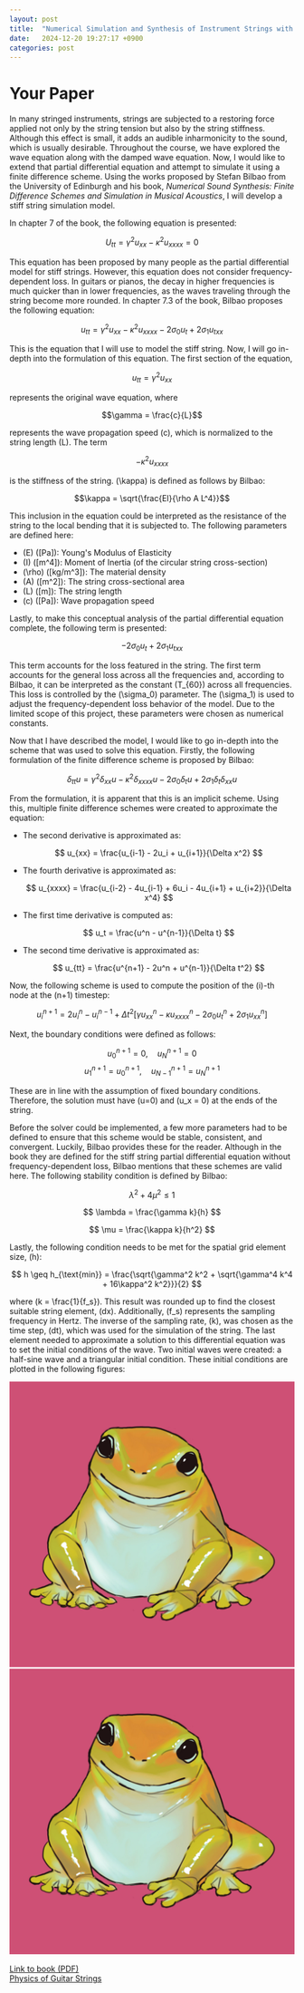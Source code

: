 ```yaml
---
layout: post
title:  "Numerical Simulation and Synthesis of Instrument Strings with Finite Difference Schemes"
date:   2024-12-20 19:27:17 +0900
categories: post
---
```

# Your Paper

<script type="text/javascript" async
        src="https://cdnjs.cloudflare.com/ajax/libs/mathjax/3.2.2/es5/tex-mml-chtml.js">
</script>

In many stringed instruments, strings are subjected to a restoring force applied not only by the string tension but also by the string stiffness. Although this effect is small, it adds an audible inharmonicity to the sound, which is usually desirable. Throughout the course, we have explored the wave equation along with the damped wave equation. Now, I would like to extend that partial differential equation and attempt to simulate it using a finite difference scheme. Using the works proposed by Stefan Bilbao from the University of Edinburgh and his book, *Numerical Sound Synthesis: Finite Difference Schemes and Simulation in Musical Acoustics*, I will develop a stiff string simulation model.

In chapter 7 of the book, the following equation is presented:

$$U_{tt} = \gamma^2 u_{xx} - \kappa^2 u_{xxxx} = 0$$

This equation has been proposed by many people as the partial differential model for stiff strings. However, this equation does not consider frequency-dependent loss. In guitars or pianos, the decay in higher frequencies is much quicker than in lower frequencies, as the waves traveling through the string become more rounded. In chapter 7.3 of the book, Bilbao proposes the following equation:

$$u_{tt} = \gamma^2 u_{xx} - \kappa^2 u_{xxxx} - 2\sigma_0 u_t + 2\sigma_1 u_{txx}$$

This is the equation that I will use to model the stiff string. Now, I will go in-depth into the formulation of this equation. The first section of the equation,

$$u_{tt} = \gamma^2 u_{xx}$$

represents the original wave equation, where

$$\gamma = \frac{c}{L}$$

represents the wave propagation speed \(c\), which is normalized to the string length \(L\). The term 

$$- \kappa^2 u_{xxxx}$$

is the stiffness of the string. \(\kappa\) is defined as follows by Bilbao:

$$\kappa = \sqrt{\frac{EI}{\rho A L^4}}$$

This inclusion in the equation could be interpreted as the resistance of the string to the local bending that it is subjected to. The following parameters are defined here:

- \(E\) \([Pa]\): Young's Modulus of Elasticity
- \(I\) \([m^4]\): Moment of Inertia (of the circular string cross-section)
- \(\rho\) \([kg/m^3]\): The material density
- \(A\) \([m^2]\): The string cross-sectional area
- \(L\) \([m]\): The string length
- \(c\) \([Pa]\): Wave propagation speed

Lastly, to make this conceptual analysis of the partial differential equation complete, the following term is presented:

$$-2\sigma_0 u_t + 2\sigma_1 u_{txx}$$

This term accounts for the loss featured in the string. The first term accounts for the general loss across all the frequencies and, according to Bilbao, it can be interpreted as the constant \(T_{60}\) across all frequencies. This loss is controlled by the \(\sigma_0\) parameter. The \(\sigma_1\) is used to adjust the frequency-dependent loss behavior of the model. Due to the limited scope of this project, these parameters were chosen as numerical constants.

Now that I have described the model, I would like to go in-depth into the scheme that was used to solve this equation. Firstly, the following formulation of the finite difference scheme is proposed by Bilbao:

$$\delta_{tt} u = \gamma^2 \delta_{xx} u - \kappa^2 \delta_{xxxx} u - 2\sigma_0 \delta_t u + 2\sigma_1 \delta_t \delta_{xx} u$$

From the formulation, it is apparent that this is an implicit scheme. Using this, multiple finite difference schemes were created to approximate the equation:

- The second derivative is approximated as:

  $$
  u_{xx} = \frac{u_{i-1} - 2u_i + u_{i+1}}{\Delta x^2}
  $$

- The fourth derivative is approximated as:

  $$
  u_{xxxx} = \frac{u_{i-2} - 4u_{i-1} + 6u_i - 4u_{i+1} + u_{i+2}}{\Delta x^4}
  $$

- The first time derivative is computed as:

  $$
  u_t = \frac{u^n - u^{n-1}}{\Delta t}
  $$

- The second time derivative is approximated as:

  $$
  u_{tt} = \frac{u^{n+1} - 2u^n + u^{n-1}}{\Delta t^2}
  $$

Now, the following scheme is used to compute the position of the \(i\)-th node at the \(n+1\) timestep:

$$
u^{n+1}_i = 2u^n_i - u^{n-1}_i + \Delta t^2 \left[
\gamma u_{xx}^n - \kappa u_{xxxx}^n - 2\sigma_0 u_t^n + 2\sigma_1 u_{xx}^n
\right]
$$

Next, the boundary conditions were defined as follows:

$$
u^{n+1}_0 = 0, \quad u^{n+1}_N = 0
$$
$$
u^{n+1}_1 = u^{n+1}_0, \quad u^{n+1}_{N-1} = u^{n+1}_N
$$

These are in line with the assumption of fixed boundary conditions. Therefore, the solution must have \(u=0\) and \(u_x = 0\) at the ends of the string.

Before the solver could be implemented, a few more parameters had to be defined to ensure that this scheme would be stable, consistent, and convergent. Luckily, Bilbao provides these for the reader. Although in the book they are defined for the stiff string partial differential equation without frequency-dependent loss, Bilbao mentions that these schemes are valid here. The following stability condition is defined by Bilbao:

$$
\lambda^2 + 4\mu^2 \leq 1
$$

$$
\lambda = \frac{\gamma k}{h}
$$

$$
\mu = \frac{\kappa k}{h^2}
$$

Lastly, the following condition needs to be met for the spatial grid element size, \(h\):

$$
h \geq h_{\text{min}} = \frac{\sqrt{\gamma^2 k^2 + \sqrt{\gamma^4 k^4 + 16\kappa^2 k^2}}}{2}
$$

where \(k = \frac{1}{f_s}\). This result was rounded up to find the closest suitable string element, \(dx\). Additionally, \(f_s\) represents the sampling frequency in Hertz. The inverse of the sampling rate, \(k\), was chosen as the time step, \(dt\), which was used for the simulation of the string. The last element needed to approximate a solution to this differential equation was to set the initial conditions of the wave. Two initial waves were created: a half-sine wave and a triangular initial condition. These initial conditions are plotted in the following figures:

![Caption](../assets/frog.jpg)
![Caption](../assets/frog.jpg)

[Link to book (PDF)](file:///C:/Users/plesiczka/Desktop/book.pdf)  
[Physics of Guitar Strings](https://protonsforbreakfast.wordpress.com/2022/01/24/the-physics-of-guitar-strings/)
